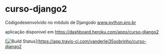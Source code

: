 # curso-django2
Códigodesenvolvido no môdulo de Djangodo www.python.pro.br

aplicação disponivel em https://dashboard.heroku.com/apps/curso-django2

[![Build Status](https://app.travis-ci.com/vanderlei35sobrinho/curso-django2.svg?branch=main)](https://app.travis-ci.com/vanderlei35sobrinho/curso-django2

